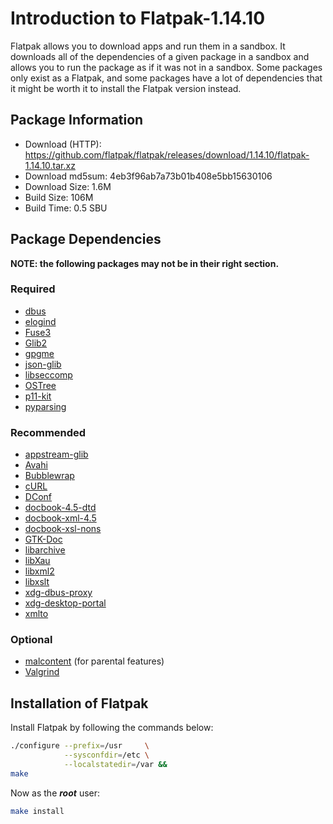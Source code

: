 # Introduction to Flatpak-1.14.10
Flatpak allows you to download apps and run them in a sandbox. It downloads all
of the dependencies of a given package in a sandbox and allows you to run the
package as if it was not in a sandbox. Some packages only exist as a Flatpak,
and some packages have a lot of dependencies that it might be worth it to
install the Flatpak version instead.

## Package Information
- Download (HTTP): https://github.com/flatpak/flatpak/releases/download/1.14.10/flatpak-1.14.10.tar.xz
- Download md5sum: 4eb3f96ab7a73b01b408e5bb15630106
- Download Size: 1.6M
- Build Size: 106M
- Build Time: 0.5 SBU

## Package Dependencies
**NOTE: the following packages may not be in their right section.**
### Required
- [dbus](https://linuxfromscratch.org/blfs/view/svn/general/dbus.html)
- [elogind](https://linuxfromscratch.org/blfs/view/svn/general/elogind.html)
- [Fuse3](https://linuxfromscratch.org/blfs/view/svn/postlfs/fuse.html)
- [Glib2](https://linuxfromscratch.org/blfs/view/svn/general/glib2.html)
- [gpgme](https://linuxfromscratch.org/blfs/view/svn/postlfs/gpgme.html)
- [json-glib](https://linuxfromscratch.org/blfs/view/svn/general/json-glib.html)
- [libseccomp](https://linuxfromscratch.org/blfs/view/svn/general/libseccomp.html)
- [OSTree](./2-ostree.md)
- [p11-kit](https://linuxfromscratch.org/blfs/view/svn/postlfs/p11-kit.html)
- [pyparsing](https://linuxfromscratch.org/blfs/view/svn/general/python-modules.html#pyparsing)
### Recommended
- [appstream-glib](https://linuxfromscratch.org/blfs/view/svn/general/appstream-glib.html)
- [Avahi](https://linuxfromscratch.org/blfs/view/svn/basicnet/avahi.html)
- [Bubblewrap](https://linuxfromscratch.org/blfs/view/svn/general/bubblewrap.html)
- [cURL](https://linuxfromscratch.org/blfs/view/svn/basicnet/curl.html)
- [DConf](https://linuxfromscratch.org/blfs/view/svn/gnome/dconf.html)
- [docbook-4.5-dtd](https://linuxfromscratch.org/blfs/view/svn/pst/docbook-4.5-dtd.html)
- [docbook-xml-4.5](https://linuxfromscratch.org/blfs/view/svn/pst/docbook.html)
- [docbook-xsl-nons](https://linuxfromscratch.org/blfs/view/svn/pst/docbook.html)
- [GTK-Doc](https://linuxfromscratch.org/blfs/view/svn/general/gtk-doc.html)
- [libarchive](https://linuxfromscratch.org/blfs/view/svn/general/libarchive.html)
- [libXau](https://linuxfromscratch.org/blfs/view/svn/x/libXau.html)
- [libxml2](https://linuxfromscratch.org/blfs/view/svn/general/libxml2.html)
- [libxslt](https://linuxfromscratch.org/blfs/view/svn/general/libxslt.html)
- [xdg-dbus-proxy](https://linuxfromscratch.org/blfs/view/svn/general/xdg-dbus-proxy.html)
- [xdg-desktop-portal](https://linuxfromscratch.org/blfs/view/svn/x/xdg-desktop-portal.html)
- [xmlto](https://linuxfromscratch.org/blfs/view/svn/pst/xmlto.html)
### Optional
- [malcontent](https://gitlab.freedesktop.org/pwithnall/malcontent) (for parental features)
- [Valgrind](https://linuxfromscratch.org/blfs/view/svn/general/valgrind.html)

## Installation of Flatpak
Install Flatpak by following the commands below:
```Bash
./configure --prefix=/usr     \
            --sysconfdir=/etc \
            --localstatedir=/var &&
make
```

Now as the ***root*** user:
```Bash
make install
```

